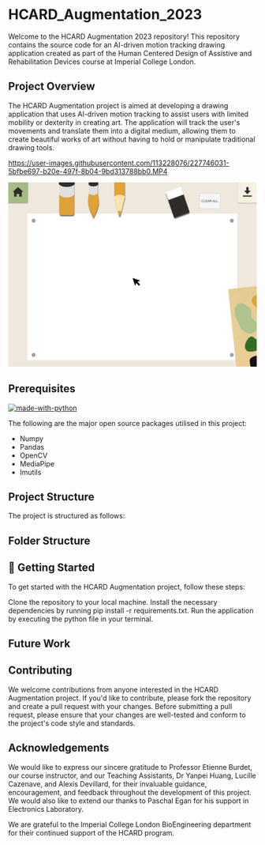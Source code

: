 # HCARD_Augmentation_2023
Welcome to the HCARD Augmentation 2023 repository! This repository contains the source code for an AI-driven motion tracking drawing application created as part of the Human Centered Design of Assistive and Rehabilitation Devices course at Imperial College London.

<!-- ABOUT THE PROJECT -->
## Project Overview

The HCARD Augmentation project is aimed at developing a drawing application that uses AI-driven motion tracking to assist users with limited mobility or dexterity in creating art. The application will track the user's movements and translate them into a digital medium, allowing them to create beautiful works of art without having to hold or manipulate traditional drawing tools.

https://user-images.githubusercontent.com/113228076/227746031-5bfbe697-b20e-497f-8b04-9bd313788bb0.MP4



![image](./img/UI_preview.PNG)

## Prerequisites

[![made-with-python](https://img.shields.io/badge/Made%20with-Python-1f425f.svg)](https://www.python.org/) <br>

<!--This project is written in Python programming language. <br>-->
The following are the major open source packages utilised in this project:

* Numpy
* Pandas
* OpenCV
* MediaPipe
* Imutils



## Project Structure

The project is structured as follows:


<h2 id="folder-structure"> Folder Structure</h2>

## 🎯 Getting Started
To get started with the HCARD Augmentation project, follow these steps:

Clone the repository to your local machine.
Install the necessary dependencies by running pip install -r requirements.txt.
Run the application by executing the python file in your terminal.

## Future Work

## Contributing

We welcome contributions from anyone interested in the HCARD Augmentation project. If you'd like to contribute, please fork the repository and create a pull request with your changes. Before submitting a pull request, please ensure that your changes are well-tested and conform to the project's code style and standards.

## Acknowledgements

We would like to express our sincere gratitude to Professor Etienne Burdet, our course instructor, and our Teaching Assistants, Dr Yanpei Huang, Lucille Cazenave, and Alexis Devillard, for their invaluable guidance, encouragement, and feedback throughout the development of this project. We would also like to extend our thanks to Paschal Egan for his support in Electronics Laboratory.

We are grateful to the Imperial College London BioEngineering department for their continued support of the HCARD program. 
